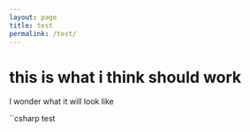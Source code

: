 ```yaml
---
layout: page
title: test
permalink: /test/
---
```


# this is what i think should work

I wonder what it will look like

``csharp
test

```
